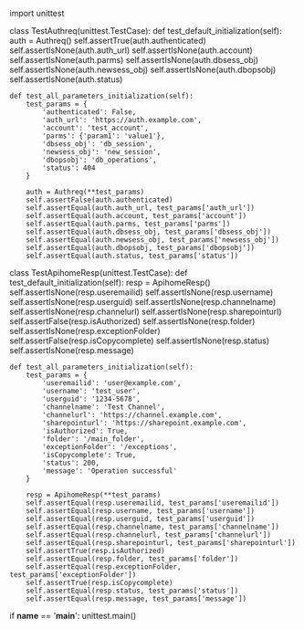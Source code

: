 import unittest

class TestAuthreq(unittest.TestCase):
    def test_default_initialization(self):
        auth = Authreq()
        self.assertTrue(auth.authenticated)
        self.assertIsNone(auth.auth_url)
        self.assertIsNone(auth.account)
        self.assertIsNone(auth.parms)
        self.assertIsNone(auth.dbsess_obj)
        self.assertIsNone(auth.newsess_obj)
        self.assertIsNone(auth.dbopsobj)
        self.assertIsNone(auth.status)

    def test_all_parameters_initialization(self):
        test_params = {
            'authenticated': False,
            'auth_url': 'https://auth.example.com',
            'account': 'test_account',
            'parms': {'param1': 'value1'},
            'dbsess_obj': 'db_session',
            'newsess_obj': 'new_session',
            'dbopsobj': 'db_operations',
            'status': 404
        }

        auth = Authreq(**test_params)
        self.assertFalse(auth.authenticated)
        self.assertEqual(auth.auth_url, test_params['auth_url'])
        self.assertEqual(auth.account, test_params['account'])
        self.assertEqual(auth.parms, test_params['parms'])
        self.assertEqual(auth.dbsess_obj, test_params['dbsess_obj'])
        self.assertEqual(auth.newsess_obj, test_params['newsess_obj'])
        self.assertEqual(auth.dbopsobj, test_params['dbopsobj'])
        self.assertEqual(auth.status, test_params['status'])

class TestApihomeResp(unittest.TestCase):
    def test_default_initialization(self):
        resp = ApihomeResp()
        self.assertIsNone(resp.useremailid)
        self.assertIsNone(resp.username)
        self.assertIsNone(resp.userguid)
        self.assertIsNone(resp.channelname)
        self.assertIsNone(resp.channelurl)
        self.assertIsNone(resp.sharepointurl)
        self.assertFalse(resp.isAuthorized)
        self.assertIsNone(resp.folder)
        self.assertIsNone(resp.exceptionFolder)
        self.assertFalse(resp.isCopycomplete)
        self.assertIsNone(resp.status)
        self.assertIsNone(resp.message)

    def test_all_parameters_initialization(self):
        test_params = {
            'useremailid': 'user@example.com',
            'username': 'test_user',
            'userguid': '1234-5678',
            'channelname': 'Test Channel',
            'channelurl': 'https://channel.example.com',
            'sharepointurl': 'https://sharepoint.example.com',
            'isAuthorized': True,
            'folder': '/main_folder',
            'exceptionFolder': '/exceptions',
            'isCopycomplete': True,
            'status': 200,
            'message': 'Operation successful'
        }

        resp = ApihomeResp(**test_params)
        self.assertEqual(resp.useremailid, test_params['useremailid'])
        self.assertEqual(resp.username, test_params['username'])
        self.assertEqual(resp.userguid, test_params['userguid'])
        self.assertEqual(resp.channelname, test_params['channelname'])
        self.assertEqual(resp.channelurl, test_params['channelurl'])
        self.assertEqual(resp.sharepointurl, test_params['sharepointurl'])
        self.assertTrue(resp.isAuthorized)
        self.assertEqual(resp.folder, test_params['folder'])
        self.assertEqual(resp.exceptionFolder, test_params['exceptionFolder'])
        self.assertTrue(resp.isCopycomplete)
        self.assertEqual(resp.status, test_params['status'])
        self.assertEqual(resp.message, test_params['message'])

if __name__ == '__main__':
    unittest.main()